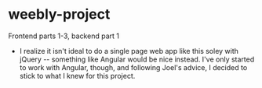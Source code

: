 # weebly-project
Frontend parts 1-3, backend part 1

- I realize it isn't ideal to do a single page web app like this soley with jQuery -- something like Angular would be nice instead. I've only started to work with Angular, though, and following Joel's advice, I decided to stick to what I knew for this project.

